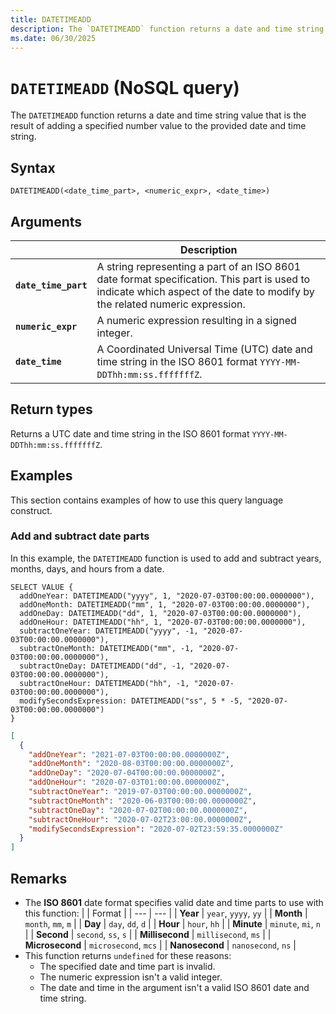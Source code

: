 ```yaml
---
title: DATETIMEADD
description: The `DATETIMEADD` function returns a date and time string value that is the result of adding a specified number value to the provided date and time string.
ms.date: 06/30/2025
---
```


# `DATETIMEADD` (NoSQL query)

The `DATETIMEADD` function returns a date and time string value that is the result of adding a specified number value to the provided date and time string.

## Syntax

```nosql
DATETIMEADD(<date_time_part>, <numeric_expr>, <date_time>)
```

## Arguments

| | Description |
| --- | --- |
| **`date_time_part`** | A string representing a part of an ISO 8601 date format specification. This part is used to indicate which aspect of the date to modify by the related numeric expression. |
| **`numeric_expr`** | A numeric expression resulting in a signed integer. |
| **`date_time`** | A Coordinated Universal Time (UTC) date and time string in the ISO 8601 format `YYYY-MM-DDThh:mm:ss.fffffffZ`. |

## Return types

Returns a UTC date and time string in the ISO 8601 format `YYYY-MM-DDThh:mm:ss.fffffffZ`.

## Examples

This section contains examples of how to use this query language construct.

### Add and subtract date parts

In this example, the `DATETIMEADD` function is used to add and subtract years, months, days, and hours from a date.

```nosql
SELECT VALUE {
  addOneYear: DATETIMEADD("yyyy", 1, "2020-07-03T00:00:00.0000000"),
  addOneMonth: DATETIMEADD("mm", 1, "2020-07-03T00:00:00.0000000"),
  addOneDay: DATETIMEADD("dd", 1, "2020-07-03T00:00:00.0000000"),
  addOneHour: DATETIMEADD("hh", 1, "2020-07-03T00:00:00.0000000"),
  subtractOneYear: DATETIMEADD("yyyy", -1, "2020-07-03T00:00:00.0000000"),
  subtractOneMonth: DATETIMEADD("mm", -1, "2020-07-03T00:00:00.0000000"),
  subtractOneDay: DATETIMEADD("dd", -1, "2020-07-03T00:00:00.0000000"),
  subtractOneHour: DATETIMEADD("hh", -1, "2020-07-03T00:00:00.0000000"),
  modifySecondsExpression: DATETIMEADD("ss", 5 * -5, "2020-07-03T00:00:00.0000000")
}
```

```json
[
  {
    "addOneYear": "2021-07-03T00:00:00.0000000Z",
    "addOneMonth": "2020-08-03T00:00:00.0000000Z",
    "addOneDay": "2020-07-04T00:00:00.0000000Z",
    "addOneHour": "2020-07-03T01:00:00.0000000Z",
    "subtractOneYear": "2019-07-03T00:00:00.0000000Z",
    "subtractOneMonth": "2020-06-03T00:00:00.0000000Z",
    "subtractOneDay": "2020-07-02T00:00:00.0000000Z",
    "subtractOneHour": "2020-07-02T23:00:00.0000000Z",
    "modifySecondsExpression": "2020-07-02T23:59:35.0000000Z"
  }
]
```

## Remarks

- The **ISO 8601** date format specifies valid date and time parts to use with this function:
| | Format |
| --- | --- |
| **Year** | `year`, `yyyy`, `yy` |
| **Month** | `month`, `mm`, `m` |
| **Day** | `day`, `dd`, `d` |
| **Hour** | `hour`, `hh` |
| **Minute** | `minute`, `mi`, `n` |
| **Second** | `second`, `ss`, `s` |
| **Millisecond** | `millisecond`, `ms` |
| **Microsecond** | `microsecond`, `mcs` |
| **Nanosecond** | `nanosecond`, `ns` |
- This function returns `undefined` for these reasons:
  - The specified date and time part is invalid.
  - The numeric expression isn't a valid integer.
  - The date and time in the argument isn't a valid ISO 8601 date and time string.

